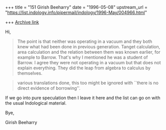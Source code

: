 +++
title = "151 Girish Beeharry"
date = "1996-05-08"
upstream_url = "https://list.indology.info/pipermail/indology/1996-May/004966.html"

+++
[Archive link](https://list.indology.info/pipermail/indology/1996-May/004966.html)

Hi,

>The point is that neither was operating in a vacuum and they both knew
>what had been done in previous generation. Tanget calculation,
>area calculation and the relation between them was known earlier,
>for example to Barrow.
That's why I mentioned he was a student of Barrow. I agree they were not 
operating in a vacuum but that does not explain everything. They did the leap 
from algebra to calculus by themselves.

>various translations done, this too might be ignored with ``there
>is no direct evidence of borrowing''.

If we go into pure speculation then I leave it here and the list can go on with
the usual Indological material.

Bye,

Girish Beeharry




